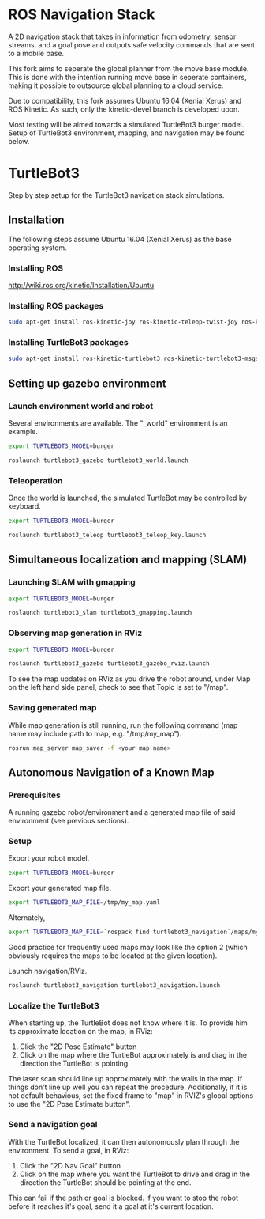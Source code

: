 # ROS Navigation Stack

A 2D navigation stack that takes in information from odometry, sensor
streams, and a goal pose and outputs safe velocity commands that are sent
to a mobile base.

This fork aims to seperate the global planner from the move base module. This is done with the intention running move base in seperate containers, making it possible to outsource global planning to a cloud service. 

Due to compatibility, this fork assumes Ubuntu 16.04 (Xenial Xerus) and ROS Kinetic. As such, only the kinetic-devel branch is developed upon. 

Most testing will be aimed towards a simulated TurtleBot3 burger model. Setup of TurtleBot3 environment, mapping, and navigation may be found below. 


# TurtleBot3
Step by step setup for the TurtleBot3 navigation stack simulations.

## Installation
The following steps assume Ubuntu 16.04 (Xenial Xerus) as the base operating system.

### Installing ROS
http://wiki.ros.org/kinetic/Installation/Ubuntu

### Installing ROS packages
``` bash
sudo apt-get install ros-kinetic-joy ros-kinetic-teleop-twist-joy ros-kinetic-teleop-twist-keyboard ros-kinetic-laser-proc ros-kinetic-rgbd-launch ros-kinetic-depthimage-to-laserscan ros-kinetic-rosserial-arduino ros-kinetic-rosserial-python ros-kinetic-rosserial-server ros-kinetic-rosserial-client ros-kinetic-rosserial-msgs ros-kinetic-amcl ros-kinetic-map-server ros-kinetic-move-base ros-kinetic-urdf ros-kinetic-xacro ros-kinetic-compressed-image-transport ros-kinetic-rqt-image-view ros-kinetic-gmapping ros-kinetic-navigation ros-kinetic-interactive-markers
```

### Installing TurtleBot3 packages
``` bash
sudo apt-get install ros-kinetic-turtlebot3 ros-kinetic-turtlebot3-msgs ros-kinetic-turtlebot3-simulations
```

## Setting up gazebo environment

### Launch environment world and robot
Several environments are available. The "_world" environment is an example.
``` bash
export TURTLEBOT3_MODEL=burger
```
``` bash
roslaunch turtlebot3_gazebo turtlebot3_world.launch
```

### Teleoperation
Once the world is launched, the simulated TurtleBot may be controlled by keyboard.
``` bash
export TURTLEBOT3_MODEL=burger
```
``` bash
roslaunch turtlebot3_teleop turtlebot3_teleop_key.launch 
```

## Simultaneous localization and mapping (SLAM)

### Launching SLAM with gmapping
``` bash
export TURTLEBOT3_MODEL=burger
```
``` bash
roslaunch turtlebot3_slam turtlebot3_gmapping.launch 
```

### Observing map generation in RViz
``` bash
export TURTLEBOT3_MODEL=burger
```
``` bash
roslaunch turtlebot3_gazebo turtlebot3_gazebo_rviz.launch
```

To see the map updates on RViz as you drive the robot around, under Map on the left hand side panel, check to see that Topic is set to "/map".

### Saving generated map
While map generation is still running, run the following command (map name may include path to map, e.g. "/tmp/my_map").
``` bash
rosrun map_server map_saver -f <your map name>
```

## Autonomous Navigation of a Known Map
### Prerequisites
A running gazebo robot/environment and a generated map file of said environment (see previous sections).

### Setup
Export your robot model.
``` bash
export TURTLEBOT3_MODEL=burger
```
Export your generated map file.
``` bash
export TURTLEBOT3_MAP_FILE=/tmp/my_map.yaml
```
Alternately,
``` bash
export TURTLEBOT3_MAP_FILE=`rospack find turtlebot3_navigation`/maps/my_map.yaml
```
Good practice for frequently used maps may look like the option 2 (which obviously requires the maps to be located at the given location).

Launch navigation/RViz.
``` bash
roslaunch turtlebot3_navigation turtlebot3_navigation.launch
```

### Localize the TurtleBot3
When starting up, the TurtleBot does not know where it is. To provide him its approximate location on the map, in RViz:
1. Click the "2D Pose Estimate" button
2. Click on the map where the TurtleBot approximately is and drag in the direction the TurtleBot is pointing. 

The laser scan should line up approximately with the walls in the map. If things don't line up well you can repeat the procedure. Additionally, if it is not default behavious, set the fixed frame to "map" in RVIZ's global options to use the "2D Pose Estimate button". 

### Send a navigation goal
With the TurtleBot localized, it can then autonomously plan through the environment.
To send a goal, in RViz:
1. Click the "2D Nav Goal" button
2. Click on the map where you want the TurtleBot to drive and drag in the direction the TurtleBot should be pointing at the end. 

This can fail if the path or goal is blocked.
If you want to stop the robot before it reaches it's goal, send it a goal at it's current location.
